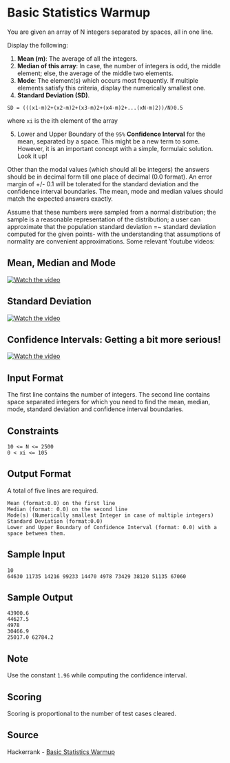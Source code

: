 # Basic Statistics Warmup

You are given an array of N integers separated by spaces, all in one line.

Display the following:

1. **Mean (m)**: The average of all the integers.
2. **Median of this array**: In case, the number of integers is odd, the middle element; else, the average of the middle two elements.
3. **Mode**: The element(s) which occurs most frequently. If multiple elements satisfy this criteria, display the numerically smallest one.
4. **Standard Deviation (SD)**.

```
SD = (((x1-m)2+(x2-m)2+(x3-m)2+(x4-m)2+...(xN-m)2))/N)0.5
```

where `xi` is the ith element of the array

5. Lower and Upper Boundary of the `95%` **Confidence Interval** for the mean, separated by a space. This might be a new term to some. However, it is an important concept with a simple, formulaic solution. Look it up!

Other than the modal values (which should all be integers) the answers should be in decimal form till one place of decimal (0.0 format). An error margin of +/- 0.1 will be tolerated for the standard deviation and the confidence interval boundaries. The mean, mode and median values should match the expected answers exactly.

Assume that these numbers were sampled from a normal distribution; the sample is a reasonable representation of the distribution; a user can approximate that the population standard deviation =~ standard deviation computed for the given points- with the understanding that assumptions of normality are convenient approximations. Some relevant Youtube videos:


## Mean, Median and Mode

[![Watch the video](https://img.youtube.com/vi/5C9LBF3b65s/hqdefault.jpg)](https://youtu.be/5C9LBF3b65s)


## Standard Deviation


[![Watch the video](https://img.youtube.com/vi/dq_D30kyR1A/hqdefault.jpg)](https://youtu.be/dq_D30kyR1A)


## Confidence Intervals: Getting a bit more serious!


[![Watch the video](https://img.youtube.com/vi/tFWsuO9f74o/hqdefault.jpg)](https://youtu.be/tFWsuO9f74o)


## Input Format

The first line contains the number of integers.
The second line contains space separated integers for which you need to find the mean, median, mode, standard deviation and confidence interval boundaries.

## Constraints

```
10 <= N <= 2500
0 < xi <= 105
```

## Output Format

A total of five lines are required.

```
Mean (format:0.0) on the first line
Median (format: 0.0) on the second line
Mode(s) (Numerically smallest Integer in case of multiple integers)
Standard Deviation (format:0.0) 
Lower and Upper Boundary of Confidence Interval (format: 0.0) with a space between them.
```

## Sample Input

```
10
64630 11735 14216 99233 14470 4978 73429 38120 51135 67060
```

## Sample Output

```
43900.6
44627.5
4978
30466.9
25017.0 62784.2
```

## Note

Use the constant `1.96` while computing the confidence interval.

## Scoring

Scoring is proportional to the number of test cases cleared.

## Source

Hackerrank - [Basic Statistics Warmup](https://www.hackerrank.com/challenges/stat-warmup/problem)
